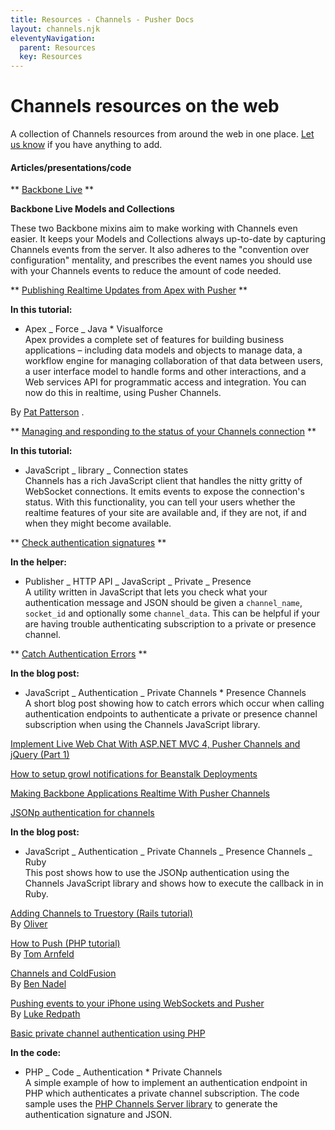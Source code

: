```yaml
---
title: Resources - Channels - Pusher Docs
layout: channels.njk
eleventyNavigation:
  parent: Resources
  key: Resources
---
```


# Channels resources on the web

A collection of Channels resources from around the web in one place. [Let us know](mailto:support@pusher.com) if you have anything to add.

#### Articles/presentations/code

** [Backbone Live](https://github.com/bluedevil2k/backbone-live) **

**Backbone Live Models and Collections**

These two Backbone mixins aim to make working with Channels even easier. It keeps your Models and Collections always up-to-date by capturing Channels events from the server. It also adheres to the "convention over configuration" mentality, and prescribes the event names you should use with your Channels events to reduce the amount of code needed.

** [Publishing Realtime Updates from Apex with Pusher](http://blogs.developerforce.com/developer-relations/2011/10/publishing-real-time-updates-from-apex-with-pusher.html) **

**In this tutorial:**

- Apex _ Force _ Java \* Visualforce  
  Apex provides a complete set of features for building business applications – including data models and objects to manage data, a workflow engine for managing collaboration of that data between users, a user interface model to handle forms and other interactions, and a Web services API for programmatic access and integration. You can now do this in realtime, using Pusher Channels.

By [Pat Patterson](http://blogs.developerforce.com/developer-relations/author/pat-patterson) .

** [Managing and responding to the status of your Channels connection](https://blog.pusher.com/2011/7/12/connections-states) **

**In this tutorial:**

- JavaScript _ library _ Connection states  
  Channels has a rich JavaScript client that handles the nitty gritty of WebSocket connections. It emits events to expose the connection's status. With this functionality, you can tell your users whether the realtime features of your site are available and, if they are not, if and when they might become available.

** [Check authentication signatures](http://www.leggetter.co.uk/pusher/help/auth_checker/) **

**In the helper:**

- Publisher _ HTTP API _ JavaScript _ Private _ Presence  
  A utility written in JavaScript that lets you check what your authentication message and JSON should be given a `channel_name`, `socket_id` and optionally some `channel_data`. This can be helpful if your are having trouble authenticating subscription to a private or presence channel.

** [Catch Authentication Errors](https://blog.pusher.com/2011/8/10/catching-your-private-and-presence-authentication-errors) **

**In the blog post:**

- JavaScript _ Authentication _ Private Channels \* Presence Channels  
  A short blog post showing how to catch errors which occur when calling authentication endpoints to authenticate a private or presence channel subscription when using the Channels JavaScript library.

[ Implement Live Web Chat With ASP.NET MVC 4, Pusher Channels and jQuery (Part 1) ](http://www.geekbeing.com/2012/05/18/implement-live-web-chat-part-1/)

[How to setup growl notifications for Beanstalk Deployments](http://www.joshstrange.com/2012/06/14/how-to-setup-growl-notifications-for-beanstalk-deployments-updated/)

[Making Backbone Applications Realtime With Pusher Channels](http://blog.gazler.com/blog/2012/04/02/making-backbone-applications-realtime-with-pusher/)

[JSONp authentication for channels](https://blog.pusher.com/2010/10/26/jsonp-authentication-for-private-channels)

**In the blog post:**

- JavaScript _ Authentication _ Private Channels _ Presence Channels _ Ruby  
  This post shows how to use the JSONp authentication using the Channels JavaScript library and shows how to execute the callback in in Ruby.

[ Adding Channels to Truestory (Rails tutorial) ](http://blog.new-bamboo.co.uk/2010/5/12/integrating-pusher-into-a-complex-app-in-one-day) <br /> By [Oliver](http://new-bamboo.co.uk)

[ How to Push (PHP tutorial) ](http://blog.tarnfeldweb.com/2010/05/how-to-push/) <br /> By [Tom Arnfeld](http://tarnfeldweb.com/ "Tom Arnfeld")

[Channels and ColdFusion](http://www.bennadel.com/blog/1954-Using-ColdFusion-With-Pusher-A-Notification-Service-Powered-By-HTML5-WebSockets.htm) <br /> By [Ben Nadel](http://www.bennadel.com/)

[Pushing events to your iPhone using WebSockets and Pusher](http://lukeredpath.co.uk/blog/pushing-events-to-your-iphone-using-websockets-and-pusher.html "Pushing events to your iPhone using WebSockets and Pusher") <br /> By [Luke Redpath](http://lukeredpath.co.uk/ "Luke Redpath")

[Basic private channel authentication using PHP](https://gist.github.com/1180618)

**In the code:**

- PHP _ Code _ Authentication \* Private Channels  
  A simple example of how to implement an authentication endpoint in PHP which authenticates a private channel subscription. The code sample uses the [PHP Channels Server library](/docs/channels/channels_libraries/libraries) to generate the authentication signature and JSON.
